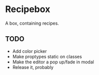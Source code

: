 # Recipebox
A box, containing recipes.

## TODO
* Add color picker
* Make proptypes static on classes
* Make the editor a pop up/fade in modal
* Release it, probably
